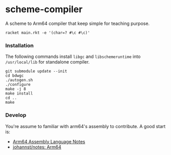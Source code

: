 # scheme-compiler

A scheme to Arm64 compiler that keep simple for teaching purpose.

```shell
racket main.rkt -e '(char=? #\c #\c)'
```

### Installation

The following commands install `libgc` and `libschemeruntime` into `/usr/local/lib` for standalone compiler.

```shell
git submodule update --init
cd bdwgc
./autogen.sh
./configure
make -j 8
make install
cd ..
make
```

### Develop

You're assume to familiar with arm64's assembly to contribute. A good start is:

- [Arm64 Assembly Language Notes](https://cit.dixie.edu/cs/2810/arm64-assembly.html)
- [johannst/notes: Arm64](https://johannst.github.io/notes/arch/arm64.html)
